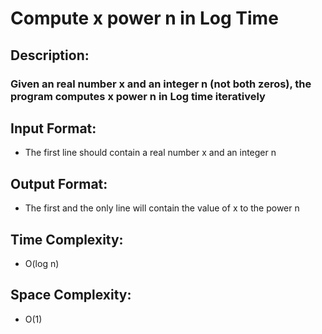 # Compute x power n in Log Time
## Description:
### Given an real number x and an integer n (not both zeros), the program computes x power n in Log time iteratively
## Input Format:
* The first line should contain a real number x and an integer n
## Output Format:
* The first and the only line will contain the value of x to the power n 
## Time Complexity:
* O(log n)
## Space Complexity:
* O(1)
